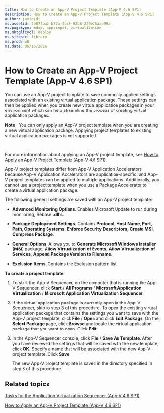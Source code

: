 ```yaml
---
title: How to Create an App-V Project Template (App-V 4.6 SP1)
description: How to Create an App-V Project Template (App-V 4.6 SP1)
author: jamiejdt
ms.assetid: 7e87fba2-b72a-4bc9-92b8-220e25aae99a
ms.pagetype: mdop, appcompat, virtualization
ms.mktglfcycl: deploy
ms.sitesec: library
ms.prod: w8
ms.date: 06/16/2016
---
```



# How to Create an App-V Project Template (App-V 4.6 SP1)


You can use an App-V project template to save commonly applied settings associated with an existing virtual application package. These settings can then be applied when you create new virtual application packages in your environment which can help streamline the process of creating virtual application packages.

**Note**  
You can only apply an App-V project template when you are creating a new virtual application package. Applying project templates to existing virtual application packages is not supported.

 

For more information about applying an App-V project template, see [How to Apply an App-V Project Template (App-V 4.6 SP1)](how-to-apply-an-app-v-project-template--app-v-46-sp1-.md).

App-V project templates differ from App-V Application Accelerators because App-V Application Accelerators are application-specific, and App-V project templates can be applied to multiple applications. Additionally, you cannot use a project template when you use a Package Accelerator to create a virtual application package.

The following general settings are saved with an App-V project template:

-   **Advanced Monitoring Options**. Enables Microsoft Update to run during monitoring, Rebase **.dll’s**.

-   **Package Deployment Settings**. Contains **Protocol**, **Host Name**, **Port**, **Path**, **Operating Systems**, **Enforce Security Descriptors**, **Create MSI**, **Compress Package**.

-   **General Options**. Allows you to **Generate Microsoft Windows Installer (MSI)** package, **Allow Virtualization of Events**, **Allow Virtualization of Services**, **Append Package Version to Filename**.

-   **Exclusion Items**. Contains the Exclusion pattern list.

**To create a project template**

1.  To start the App-V Sequencer, on the computer that is running the App-V Sequencer, click **Start** / **All Programs** / **Microsoft Application Virtualization** / **Microsoft Application Virtualization Sequencer**.

2.  If the virtual application package is currently open in the App-V Sequencer, skip to step 3 of this procedure. To open the existing virtual application package that contains the settings you want to save with the App-V project template, click **File** / **Open** and click **Edit** **Package**. On the **Select Package** page, click **Browse** and locate the virtual application package that you want to open. Click **Edit**.

3.  In the App-V Sequencer console, click **File** / **Save As Template**. After you have reviewed the settings that will be saved with the new template, click **OK**. Specify a name that will be associated with the new App-V project template. Click **Save**.

    The new App-V project template is saved in the directory specified in step 3 of this procedure.

## Related topics


[Tasks for the Application Virtualization Sequencer (App-V 4.6 SP1)](tasks-for-the-application-virtualization-sequencer--app-v-46-sp1-.md)

[How to Apply an App-V Project Template (App-V 4.6 SP1)](how-to-apply-an-app-v-project-template--app-v-46-sp1-.md)

 

 





